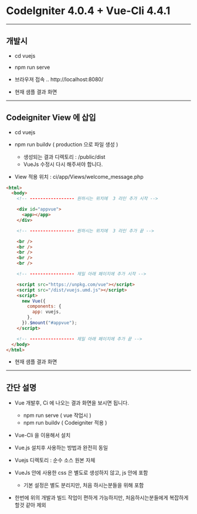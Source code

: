# CodeIgniter 4.0.4 + Vue-Cli 4.4.1

---

## 개발시

- cd vuejs

- npm run serve

- 브라우져 접속 .. http://localhost:8080/

- 현재 샘플 결과 화면

---

## Codeigniter View 에 삽입

- cd vuejs

- npm run buildv ( production 으로 파일 생성 )

  - 생성되는 결과 디렉토리 : /public/dist
  - VueJs 수정시 다시 해주셔야 합니다.

- View 적용 위치 : ci/app/Views/welcome_message.php

```html
<html>
  <body>
    <!-- ----------------- 원하시는 위치에  3 라인 추가 시작 -->

    <div id="appvue">
      <app></app>
    </div>

    <!-- ----------------- 원하시는 위치에  3 라인 추가 끝 -->

    <br />
    <br />
    <br />
    <br />
    <br />

    <!-- ----------------- 제일 아래 페이지에 추가 시작 -->

    <script src="https://unpkg.com/vue"></script>
    <script src="/dist/vuejs.umd.js"></script>
    <script>
      new Vue({
        components: {
          app: vuejs,
        },
      }).$mount("#appvue");
    </script>

    <!-- ----------------- 제일 아래 페이지에 추가 끝 -->
  </body>
</html>
```

- 현재 샘플 결과 화면

---

## 간단 설명

- Vue 개발후, Ci 에 나오는 결과 화면을 보시면 됩니다.

  - npm run serve ( vue 작업시 )
  - npm run buildv ( Codeigniter 적용 )

- Vue-Cli 을 이용해서 설치

- Vue.js 설치후 사용하는 방법과 완전히 동일

- Vuejs 디렉토리 : 순수 소스 원본 자체

- VueJs 안에 사용한 css 은 별도로 생성하지 않고, js 안에 포함

  - 기본 설정은 별도 분리지만, 처음 하시는분들을 위해 포함

- 한번에 위의 개발과 빌드 작업이 편하게 가능하지만, 처음하시는분들에게 복잡하게 할것 같아 제외
